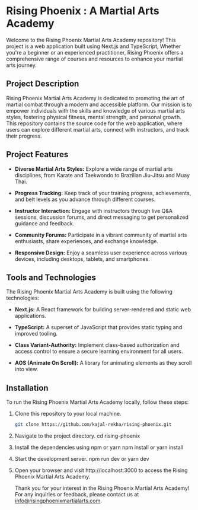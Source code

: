 # Rising Phoenix : A Martial Arts Academy

Welcome to the Rising Phoenix Martial Arts Academy repository! This project is a web application built using Next.js and TypeScript, Whether you're a beginner or an experienced practitioner, Rising Phoenix offers a comprehensive range of courses and resources to enhance your martial arts journey.

## Project Description

Rising Phoenix Martial Arts Academy is dedicated to promoting the art of martial combat through a modern and accessible  platform. Our mission is to empower individuals with the skills and knowledge of various martial arts styles, fostering physical fitness, mental strength, and personal growth. This repository contains the source code for the web application, where users can explore different martial arts, connect with instructors, and track their progress.

## Project Features

- **Diverse Martial Arts Styles:** Explore a wide range of martial arts disciplines, from Karate and Taekwondo to Brazilian Jiu-Jitsu and Muay Thai.

- **Progress Tracking:** Keep track of your training progress, achievements, and belt levels as you advance through different courses.

- **Instructor Interaction:** Engage with instructors through live Q&A sessions, discussion forums, and direct messaging to get personalized guidance and feedback.

- **Community Forums:** Participate in a vibrant community of martial arts enthusiasts, share experiences, and exchange knowledge.

- **Responsive Design:** Enjoy a seamless user experience across various devices, including desktops, tablets, and smartphones.


## Tools and Technologies

The Rising Phoenix Martial Arts Academy is built using the following technologies:

- **Next.js:** A React framework for building server-rendered and static web applications.

- **TypeScript:** A superset of JavaScript that provides static typing and improved tooling.

- **Class Variant-Authority:** Implement class-based authorization and access control to ensure a secure learning environment for all users.

- **AOS (Animate On Scroll):** A library for animating elements as they scroll into view.

## Installation

To run the Rising Phoenix Martial Arts Academy locally, follow these steps:

1. Clone this repository to your local machine.
   ```bash
   git clone https://github.com/kajal-rekha/rising-phoenix.git
   
 2.  Navigate to the project directory.
      cd rising-phoenix
     
  4. Install the dependencies using npm or yarn 
       npm install
        or
        yarn install
 
5. Start the development server.
    npm run dev
     or
    yarn dev

6. Open your browser and visit http://localhost:3000 to access the Rising Phoenix Martial Arts Academy.

     Thank you for your interest in the Rising Phoenix Martial Arts Academy! For any inquiries or feedback, please contact us at           info@risingphoenixmartialarts.com. 
